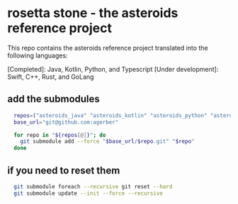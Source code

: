 
# rosetta stone - the asteroids reference project
This repo contains the asteroids reference project translated into the following languages: 

[Completed]: Java, Kotlin, Python, and Typescript
[Under development]: Swift, C++, Rust, and GoLang

## add the submodules

```bash
  repos=("asteroids_java" "asteroids_kotlin" "asteroids_python" "asteroids_js" "asteroids_go" "asteroids_cpp" "asteroids_rust" "asteroids_swift")
  base_url="git@github.com:agerber"

  for repo in "${repos[@]}"; do
    git submodule add --force "$base_url/$repo.git" "$repo"
  done

```


## if you need to reset them
```bash
  git submodule foreach --recursive git reset --hard
  git submodule update --init --force --recursive
```
